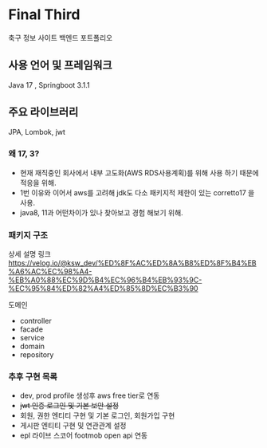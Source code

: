 # Final Third
축구 정보 사이트 백엔드 포트폴리오

## 사용 언어 및 프레임워크

Java 17 , Springboot 3.1.1

## 주요 라이브러리

JPA, Lombok, jwt

### 왜 17, 3?

- 현재 재직중인 회사에서 내부 고도화(AWS RDS사용계획)를 위해 사용 하기 때문에 적응을 위해.<br/>
- 1번 이유와 이어서 aws를 고려해 jdk도 다소 패키지적 제한이 있는 corretto17 을 사용.<br/>
- java8, 11과 어떤차이가 있나 찾아보고 경험 해보기 위해.


### 패키지 구조

상세 설명 링크
https://velog.io/@ksw_dev/%ED%8F%AC%ED%8A%B8%ED%8F%B4%EB%A6%AC%EC%98%A4-%EB%A0%88%EC%9D%B4%EC%96%B4%EB%93%9C-%EC%95%84%ED%82%A4%ED%85%8D%EC%B3%90

도메인 
 - controller
 - facade
 - service
 - domain
 - repository



### 추후 구현 목록
- dev, prod profile 생성후 aws free tier로 연동 
- ~~jwt 인증 로그인 및 기본 보안 설정~~
- 회원, 권한 엔티티 구현 및 기본 로그인, 회원가입 구현
- 게시판 엔티티 구현 및 연관관계 설정
- epl 라이브 스코어 footmob open api 연동
